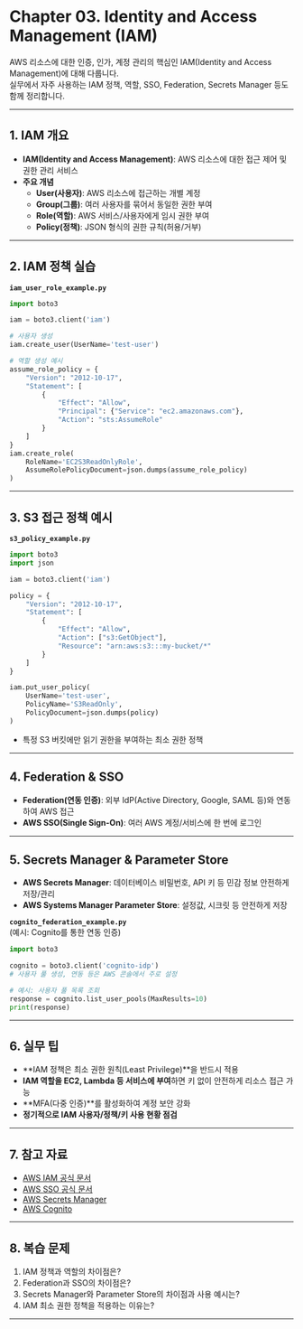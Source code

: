 # Chapter 03. Identity and Access Management (IAM)

AWS 리소스에 대한 인증, 인가, 계정 관리의 핵심인 IAM(Identity and Access Management)에 대해 다룹니다.  
실무에서 자주 사용하는 IAM 정책, 역할, SSO, Federation, Secrets Manager 등도 함께 정리합니다.

---

## 1. IAM 개요

- **IAM(Identity and Access Management)**: AWS 리소스에 대한 접근 제어 및 권한 관리 서비스
- **주요 개념**
  - **User(사용자)**: AWS 리소스에 접근하는 개별 계정
  - **Group(그룹)**: 여러 사용자를 묶어서 동일한 권한 부여
  - **Role(역할)**: AWS 서비스/사용자에게 임시 권한 부여
  - **Policy(정책)**: JSON 형식의 권한 규칙(허용/거부)

---

## 2. IAM 정책 실습

**`iam_user_role_example.py`**
```python
import boto3

iam = boto3.client('iam')

# 사용자 생성
iam.create_user(UserName='test-user')

# 역할 생성 예시
assume_role_policy = {
    "Version": "2012-10-17",
    "Statement": [
        {
            "Effect": "Allow",
            "Principal": {"Service": "ec2.amazonaws.com"},
            "Action": "sts:AssumeRole"
        }
    ]
}
iam.create_role(
    RoleName='EC2S3ReadOnlyRole',
    AssumeRolePolicyDocument=json.dumps(assume_role_policy)
)
```

---

## 3. S3 접근 정책 예시

**`s3_policy_example.py`**
```python
import boto3
import json

iam = boto3.client('iam')

policy = {
    "Version": "2012-10-17",
    "Statement": [
        {
            "Effect": "Allow",
            "Action": ["s3:GetObject"],
            "Resource": "arn:aws:s3:::my-bucket/*"
        }
    ]
}

iam.put_user_policy(
    UserName='test-user',
    PolicyName='S3ReadOnly',
    PolicyDocument=json.dumps(policy)
)
```
- 특정 S3 버킷에만 읽기 권한을 부여하는 최소 권한 정책

---

## 4. Federation & SSO

- **Federation(연동 인증)**: 외부 IdP(Active Directory, Google, SAML 등)와 연동하여 AWS 접근
- **AWS SSO(Single Sign-On)**: 여러 AWS 계정/서비스에 한 번에 로그인

---

## 5. Secrets Manager & Parameter Store

- **AWS Secrets Manager**: 데이터베이스 비밀번호, API 키 등 민감 정보 안전하게 저장/관리
- **AWS Systems Manager Parameter Store**: 설정값, 시크릿 등 안전하게 저장

**`cognito_federation_example.py`**  
(예시: Cognito를 통한 연동 인증)
```python
import boto3

cognito = boto3.client('cognito-idp')
# 사용자 풀 생성, 연동 등은 AWS 콘솔에서 주로 설정

# 예시: 사용자 풀 목록 조회
response = cognito.list_user_pools(MaxResults=10)
print(response)
```

---

## 6. 실무 팁

- **IAM 정책은 최소 권한 원칙(Least Privilege)**을 반드시 적용
- **IAM 역할을 EC2, Lambda 등 서비스에 부여**하면 키 없이 안전하게 리소스 접근 가능
- **MFA(다중 인증)**를 활성화하여 계정 보안 강화
- **정기적으로 IAM 사용자/정책/키 사용 현황 점검**

---

## 7. 참고 자료

- [AWS IAM 공식 문서](https://docs.aws.amazon.com/ko_kr/IAM/latest/UserGuide/introduction.html)
- [AWS SSO 공식 문서](https://docs.aws.amazon.com/ko_kr/singlesignon/latest/userguide/what-is.html)
- [AWS Secrets Manager](https://docs.aws.amazon.com/ko_kr/secretsmanager/latest/userguide/intro.html)
- [AWS Cognito](https://docs.aws.amazon.com/ko_kr/cognito/latest/developerguide/cognito-user-identity-pools.html)

---

## 8. 복습 문제

1. IAM 정책과 역할의 차이점은?
2. Federation과 SSO의 차이점은?
3. Secrets Manager와 Parameter Store의 차이점과 사용 예시는?
4. IAM 최소 권한 정책을 적용하는 이유는?

---

